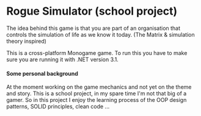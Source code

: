 # Rogue Simulator (school project)

The idea behind this game is that you are part of an organisation that controls the simulation of life as we know it today. (The Matrix & simulation theory inspired)

This is a cross-platform Monogame game. To run this you have to make sure you are running it with .NET version 3.1.

#### Some personal background 

At the moment working on the game mechanics and not yet on the theme and story. This is a school project, in my spare time I'm not that big of a gamer. So in this project I enjoy the learning process of the OOP design patterns, SOLID principles, clean code ...
